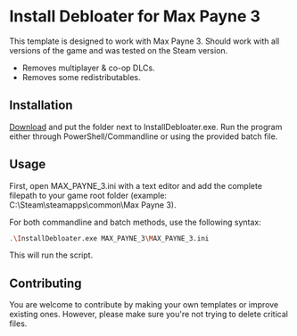 # Install Debloater for Max Payne 3

This template is designed to work with Max Payne 3. Should work with all versions of the game and was tested on the Steam version. 
- Removes multiplayer & co-op DLCs.
- Removes some redistributables.

## Installation

[Download](https://github.com/neatodev/InstallDebloater/blob/main/templates/MAX_PAYNE_3/MAX_PAYNE_3.zip) and put the folder next to InstallDebloater.exe. Run the program either through PowerShell/Commandline or using the provided batch file.

## Usage

First, open MAX_PAYNE_3.ini with a text editor and add the complete filepath to your game root folder (example: C:\Steam\steamapps\common\Max Payne 3).

For both commandline and batch methods, use the following syntax:

```bash
.\InstallDebloater.exe MAX_PAYNE_3\MAX_PAYNE_3.ini
```
This will run the script.

## Contributing
You are welcome to contribute by making your own templates or improve existing ones. However, please make sure you're not trying to delete critical files. 
